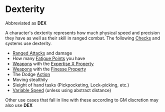 # Dexterity

Abbreviated as **DEX**

A character's dexterity represents how much physical speed and precision they have as well as their skill in ranged combat. The following [Checks](../../Game%20Procedures/Check.md) and systems use dexterity.

- [Ranged Attacks](../../Game%20Procedures/Ranged%20Attack.md) and damage
- How many [Fatigue Points](../Derived%20Statistics/Fatigue%20Points.md) you have
- [Weapons](../../Items/Weapons.md) with the [Expertise X Property](../../Items/Individual%20Item%20Cards/Weapons/Weapon%20Properties/Expertise%20X%20Property.md)
- [Weapons](../../Items/Weapons.md) with the [Finesse Property](../../Items/Individual%20Item%20Cards/Weapons/Weapon%20Properties/Finesse%20Property.md)
- The Dodge [Action](../../Game%20Procedures/Action.md)
- Moving stealthily
- Sleight of hand tasks (Pickpocketing, Lock-picking, etc.)
- [Variable Speed](../../Game%20Procedures/Movement.md#Variable%20Speed) (unless using abstract distance)

Other use cases that fall in line with these according to GM discretion may also use **DEX**